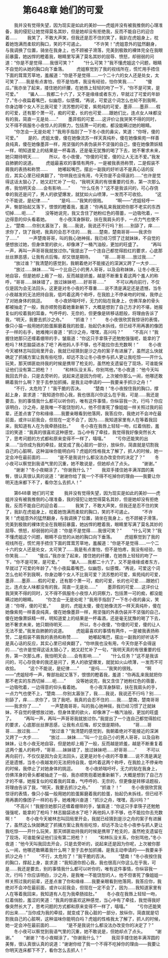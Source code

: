 # 　　第648章 她们的可爱
　　我并没有觉得失望，因为现实是如此的美妙——虎姐并没有被我推倒的心理准备，我的侵犯让她觉得莫名其妙，但是她却没有拒绝我，反而不能自已的迎合着……
　　我笑了，不敢大声笑，但我还是忍不住的笑了，我趴在虎姐身上，枕着她饱满而柔软的胸口，笑的不可遏止。
　　“不许笑！”虎姐意外的猛然翻身，与我调换了位置，骑坐在我身上，也不顾被子滑落，完美到极致的裸体完全在我眼前暴露，她凶悍的瞪着我，眼睛里写满了莫名其妙的屈辱、愤怒，却弱弱的问道：“你是不是觉得……我很可笑？”
　　“什么可笑？”我不懂虎姐这个问题，眼睛不自觉的从她的胸口向下垂落。
　　虎姐察觉到了我的视线所在，慌忙用手捂住下面的茸茸芳草地，羞赧道：“你是不是觉得……一个二十六的女人还是处女，太可笑了……我是有点害怕，但不是怕疼，我没有经验，怕你笑我……”
　　“傻瓜，”我亦坐了起来，搂住她的纤腰，在她唇上轻轻的吻了一下，“你不是可笑，是可爱。”
　　“骗人……我都二十六了，又不是缘缘或者东方，早就过了可爱的年龄了，”冬小夜扁着嘴巴，似幽怨，似感慨，“再说，可爱这个词怎么也轮不到我啊，你身边哪个女人不比我可爱？流苏憨的可爱，紫苑纯的可爱，墨菲……墨菲……假的可爱，还有那个萧一可，痴的可爱，长的也可爱……跟她们比，连点女人味都没有的我，简直一无是处……”
　　墨菲假的可爱……这评价让我哭笑不得的同时，又不得不佩服冬小夜惊人的洞察力，包括萧一可的痴，都没能瞒过她的眼睛。
　　“你怎会一无是处呢？”我用手指刮了一下冬小夜的鼻尖，笑道：“你呀，傻的可爱。”
　　是的，虎姐太傻，傻在她像流苏一样天真纯朴，傻在她像紫苑一样善良纯真，傻在她像墨菲一样，用坚强的外表伪装并不坚强的自己，傻在她像萧妖精一样，明知道爱上的结果是一杯毒酒，还是毫无犹豫的喝了下去，她不奢求未来，她只期待明天……
　　所以，冬小夜傻，“你傻的可爱，傻的让人无法不爱。”我发自肺腑的说道。
　　虎姐最喜欢的事情有两件，一是被我表扬称赞，二是假装不屑我的表扬和称赞……
　　她嘟起嘴巴，摆出一副我的好听话不是真心话的反应，其实心里已经爽翻了，“你哄我也没有用，今天你是不会得逞的……”也许是觉得这话太狠心了，她又赶忙补了一句，“我明天真的有很重要的任务，第一次那么疼，我怕明天会……会有影响……”
　　“什么任务？”这不是我该问的，可心存侥幸的我还是问了，男人的欲望爆发，就犹如火山喷薄，一发而不可收拾。
　　“这个不能说，是纪律……”
　　“是吗……”我笑的很贱。
　　“啊——”虎姐轻呼一声，臀部抬起又落下，恨恨的瞪着我，羞道：“你再乱来我就把你那不老实的东西切掉……呃……”
　　没等她说完，我又含住了她粉红色的蓓蕾，一边吸吮着，一边得意的仰头看着她。
　　冬小夜浑身酥软，扶在我肩头的手，一点力气也使不上，“楚南……你别太嚣张了，我……我说，我说还不行吗？别……别舔了，痒……求你了，饶了我吧，我真的会忍不住的……我……楚南，楚南哥哥——我求你了……”
　　一声楚南哥哥，叫的我心驰神摇，我已经习惯了迁就妹妹，不自觉的便想放过她，但身体里的欲火，却像淋了一桶汽油般，更加的旺盛了。
　　“再叫一声，再叫一声哥哥我就放过你。”我提出了一个连自己都觉得脸红的要求，心底那丝丝罪恶感，让我有点后悔，却又很是期待。
　　“哥……哥哥……放过我……”
　　“放过谁？”我清楚的感觉到，我朝着绝对不能接近的深渊又跨了一大步……
　　“放过……妹妹……”叫一个比自己小的男人哥哥，以及自称妹妹，让冬小夜无地自容，但是她却上瘾了一般，反而越是娇羞，越是不断重复着这两个羞人的称呼，“哥哥……妹妹错了，放过妹妹吧……好哥哥……”
　　不可以再向前行，不仅仅是因为会无法回头，这更是对冬小夜的不尊重……说不清是满足还是遗憾，当冬小夜越发的无法把持自我，低吟着这两个称呼，在我脸上不停亲吻的时候，我停止了对她身体的挑逗。
　　冬小夜娇喘吁吁，无力的贴在我身上，仿佛浑身的骨头都被抽走了一般，我亦顺势抱着她重新躺下，大概是想到了自己方才的不堪，她报复似的咬着我的耳垂，气呼呼的、无奈的，但更像是转移话题般，将理由告诉了我，“明天，我要去抓沙之舟。”
　　“抓谁？！”
　　冬小夜很欣赏我惊讶的表情，像只小猫一般用她的脸蛋厮磨着我的脸蛋，抬起仍未拆线，但已经不用再裹的像团子一样的右手，她难掩兴奋道：“抓沙之舟，嘿嘿，高兴吗？”
　　“不高兴！”我握住她那只还缠着绷带的手，皱眉道：“你这只手拿筷子还勉勉强强呢，能拿的了枪吗？林志脑袋进水了吧？再他妈人手不够，也不能拉你去充数啊！”
　　冬小夜今天被林志叫回局里开会，我就已经猜到是沙之舟的案子有进展了，虽然这么快就确定了抓捕方案让我有些吃惊，却远不及让冬小夜参与抓人更让我吃惊——开什么玩笑，那天绑匪劫持我的时候是携带了枪支的，虽然枪支遗留在了现场，可谁能保证他们没有第二把枪？！
　　“和林队没关系，你别骂他，”冬小夜道：“他今天叫我回去开会，只是去旁听的，说起来还是因为你呢，上次被你那么一闹，他哪还敢瞒着我什么啊？至于去参加抓捕，是我主动申请的——我要亲手抓沙之舟！”
　　“不行，太危险了！”我干脆的否决。
　　“楚南！”冬小夜按住我的胸口，撑起上身，哀求道：“我知道你担心我，我也很高兴你这么在乎我，可是……我还是要去，别的事情我什么都可以听你的，唯有这件事情，你纵容我一次，行吗？你应该明白，沙之舟，是我唯一不能饶恕的人，他不但害死了像姐姐一样关照过我的前辈，还差点害了你和缘缘……我要亲眼看到他落网，我答应你，我绝对不会冲在最前面，或许以前我会，但现在一定不会了，因为……我知道家里有人在等着我回来，我知道有人在为我牵肠挂肚。”
　　冬小夜在我唇上轻轻一吻，红着俏脸，羞涩的笑道：“我真的很喜欢这种感觉，当心中有了牵挂，我觉得我好像突然长大了，思考问题的方式都和原来变得不一样了，嘻嘻。”
　　“亏你还能笑的出来……”当你成为我的牵挂，就变成了我心脏的一部分，放纵你，简直就是切割我自己的心脏啊，这种滋味你能明白吗？虎姐的性格我太了解了，抓人的时候，她一定会冲在最前面的……
　　“是不是我说什么都没法办改变你的决定了？”
　　冬小夜可以察觉到我语气里的沉重，她不敢说是，但她却点了点头。
　　“谢谢。”
　　“谢谢？”冬小夜糊涂了，“你谢我什么？”
　　我双手搂住她丰满浑圆的美臀，很认真很认真的说道：“谢谢你给了我一个不得不吃掉你的理由——我要让你明天连床都下不了，看你怎么去抓人！”

　　第648章 她们的可爱
　　我并没有觉得失望，因为现实是如此的美妙——虎姐并没有被我推倒的心理准备，我的侵犯让她觉得莫名其妙，但是她却没有拒绝我，反而不能自已的迎合着……
　　我笑了，不敢大声笑，但我还是忍不住的笑了，我趴在虎姐身上，枕着她饱满而柔软的胸口，笑的不可遏止。
　　“不许笑！”虎姐意外的猛然翻身，与我调换了位置，骑坐在我身上，也不顾被子滑落，完美到极致的裸体完全在我眼前暴露，她凶悍的瞪着我，眼睛里写满了莫名其妙的屈辱、愤怒，却弱弱的问道：“你是不是觉得……我很可笑？”
　　“什么可笑？”我不懂虎姐这个问题，眼睛不自觉的从她的胸口向下垂落。
　　虎姐察觉到了我的视线所在，慌忙用手捂住下面的茸茸芳草地，羞赧道：“你是不是觉得……一个二十六的女人还是处女，太可笑了……我是有点害怕，但不是怕疼，我没有经验，怕你笑我……”
　　“傻瓜，”我亦坐了起来，搂住她的纤腰，在她唇上轻轻的吻了一下，“你不是可笑，是可爱。”
　　“骗人……我都二十六了，又不是缘缘或者东方，早就过了可爱的年龄了，”冬小夜扁着嘴巴，似幽怨，似感慨，“再说，可爱这个词怎么也轮不到我啊，你身边哪个女人不比我可爱？流苏憨的可爱，紫苑纯的可爱，墨菲……墨菲……假的可爱，还有那个萧一可，痴的可爱，长的也可爱……跟她们比，连点女人味都没有的我，简直一无是处……”
　　墨菲假的可爱……这评价让我哭笑不得的同时，又不得不佩服冬小夜惊人的洞察力，包括萧一可的痴，都没能瞒过她的眼睛。
　　“你怎会一无是处呢？”我用手指刮了一下冬小夜的鼻尖，笑道：“你呀，傻的可爱。”
　　是的，虎姐太傻，傻在她像流苏一样天真纯朴，傻在她像紫苑一样善良纯真，傻在她像墨菲一样，用坚强的外表伪装并不坚强的自己，傻在她像萧妖精一样，明知道爱上的结果是一杯毒酒，还是毫无犹豫的喝了下去，她不奢求未来，她只期待明天……
　　所以，冬小夜傻，“你傻的可爱，傻的让人无法不爱。”我发自肺腑的说道。
　　虎姐最喜欢的事情有两件，一是被我表扬称赞，二是假装不屑我的表扬和称赞……
　　她嘟起嘴巴，摆出一副我的好听话不是真心话的反应，其实心里已经爽翻了，“你哄我也没有用，今天你是不会得逞的……”也许是觉得这话太狠心了，她又赶忙补了一句，“我明天真的有很重要的任务，第一次那么疼，我怕明天会……会有影响……”
　　“什么任务？”这不是我该问的，可心存侥幸的我还是问了，男人的欲望爆发，就犹如火山喷薄，一发而不可收拾。
　　“这个不能说，是纪律……”
　　“是吗……”我笑的很贱。
　　“啊——”虎姐轻呼一声，臀部抬起又落下，恨恨的瞪着我，羞道：“你再乱来我就把你那不老实的东西切掉……呃……”
　　没等她说完，我又含住了她粉红色的蓓蕾，一边吸吮着，一边得意的仰头看着她。
　　冬小夜浑身酥软，扶在我肩头的手，一点力气也使不上，“楚南……你别太嚣张了，我……我说，我说还不行吗？别……别舔了，痒……求你了，饶了我吧，我真的会忍不住的……我……楚南，楚南哥哥——我求你了……”
　　一声楚南哥哥，叫的我心驰神摇，我已经习惯了迁就妹妹，不自觉的便想放过她，但身体里的欲火，却像淋了一桶汽油般，更加的旺盛了。
　　“再叫一声，再叫一声哥哥我就放过你。”我提出了一个连自己都觉得脸红的要求，心底那丝丝罪恶感，让我有点后悔，却又很是期待。
　　“哥……哥哥……放过我……”
　　“放过谁？”我清楚的感觉到，我朝着绝对不能接近的深渊又跨了一大步……
　　“放过……妹妹……”叫一个比自己小的男人哥哥，以及自称妹妹，让冬小夜无地自容，但是她却上瘾了一般，反而越是娇羞，越是不断重复着这两个羞人的称呼，“哥哥……妹妹错了，放过妹妹吧……好哥哥……”
　　不可以再向前行，不仅仅是因为会无法回头，这更是对冬小夜的不尊重……说不清是满足还是遗憾，当冬小夜越发的无法把持自我，低吟着这两个称呼，在我脸上不停亲吻的时候，我停止了对她身体的挑逗。
　　冬小夜娇喘吁吁，无力的贴在我身上，仿佛浑身的骨头都被抽走了一般，我亦顺势抱着她重新躺下，大概是想到了自己方才的不堪，她报复似的咬着我的耳垂，气呼呼的、无奈的，但更像是转移话题般，将理由告诉了我，“明天，我要去抓沙之舟。”
　　“抓谁？！”
　　冬小夜很欣赏我惊讶的表情，像只小猫一般用她的脸蛋厮磨着我的脸蛋，抬起仍未拆线，但已经不用再裹的像团子一样的右手，她难掩兴奋道：“抓沙之舟，嘿嘿，高兴吗？”
　　“不高兴！”我握住她那只还缠着绷带的手，皱眉道：“你这只手拿筷子还勉勉强强呢，能拿的了枪吗？林志脑袋进水了吧？再他妈人手不够，也不能拉你去充数啊！”
　　冬小夜今天被林志叫回局里开会，我就已经猜到是沙之舟的案子有进展了，虽然这么快就确定了抓捕方案让我有些吃惊，却远不及让冬小夜参与抓人更让我吃惊——开什么玩笑，那天绑匪劫持我的时候是携带了枪支的，虽然枪支遗留在了现场，可谁能保证他们没有第二把枪？！
　　“和林队没关系，你别骂他，”冬小夜道：“他今天叫我回去开会，只是去旁听的，说起来还是因为你呢，上次被你那么一闹，他哪还敢瞒着我什么啊？至于去参加抓捕，是我主动申请的——我要亲手抓沙之舟！”
　　“不行，太危险了！”我干脆的否决。
　　“楚南！”冬小夜按住我的胸口，撑起上身，哀求道：“我知道你担心我，我也很高兴你这么在乎我，可是……我还是要去，别的事情我什么都可以听你的，唯有这件事情，你纵容我一次，行吗？你应该明白，沙之舟，是我唯一不能饶恕的人，他不但害死了像姐姐一样关照过我的前辈，还差点害了你和缘缘……我要亲眼看到他落网，我答应你，我绝对不会冲在最前面，或许以前我会，但现在一定不会了，因为……我知道家里有人在等着我回来，我知道有人在为我牵肠挂肚。”
　　冬小夜在我唇上轻轻一吻，红着俏脸，羞涩的笑道：“我真的很喜欢这种感觉，当心中有了牵挂，我觉得我好像突然长大了，思考问题的方式都和原来变得不一样了，嘻嘻。”
　　“亏你还能笑的出来……”当你成为我的牵挂，就变成了我心脏的一部分，放纵你，简直就是切割我自己的心脏啊，这种滋味你能明白吗？虎姐的性格我太了解了，抓人的时候，她一定会冲在最前面的……
　　“是不是我说什么都没法办改变你的决定了？”
　　冬小夜可以察觉到我语气里的沉重，她不敢说是，但她却点了点头。
　　“谢谢。”
　　“谢谢？”冬小夜糊涂了，“你谢我什么？”
　　我双手搂住她丰满浑圆的美臀，很认真很认真的说道：“谢谢你给了我一个不得不吃掉你的理由——我要让你明天连床都下不了，看你怎么去抓人！”
